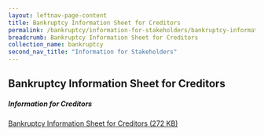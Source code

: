 ```yaml
---
layout: leftnav-page-content
title: Bankruptcy Information Sheet for Creditors
permalink: /bankruptcy/information-for-stakeholders/bankruptcy-information-sheet-for-creditors/
breadcrumb: Bankruptcy Information Sheet for Creditors
collection_name: bankruptcy
second_nav_title: "Information for Stakeholders"
---
```


Bankruptcy Information Sheet for Creditors
---
##### **Information for Creditors** <br>
[Bankruptcy Information Sheet for Creditors (272 KB)](/files/CreditorBankruptcyInformationSheet04Aug17.pdf)

